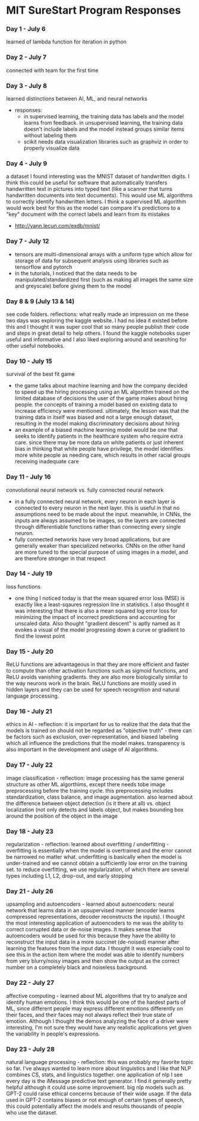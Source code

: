 # MIT SureStart Program Responses

### Day 1 - July 6
learned of lambda function for iteration in python

### Day 2 - July 7
connected with team for the first time

### Day 3 - July 8
learned distinctions between AI, ML, and neural networks
- responses:
  - in supervised learning, the training data has labels and the model learns from feedback. in unsupervised learning, the training data doesn't include labels and the model instead groups similar items without labeling them
  - scikit needs data visualization libraries such as graphviz in order to properly visualize data

### Day 4 - July 9
a dataset I found interesting was the MNIST dataset of handwritten digits. I think this could be useful for software that automatically transfers handwritten text in pictures into typed text (like a scanner that turns handwritten documents into text documents). This would use ML algorithms to correctly identify handwritten letters. I think a supervised ML algorithm would work best for this as the model can compare it's predictions to a "key" document with the correct labels and learn from its mistakes
- http://yann.lecun.com/exdb/mnist/

### Day 7 - July 12
- tensors are multi-dimensional arrays with a uniform type which allow for storage of data for subsequent analysis using libraries such as tensorflow and pytorch
- in the tutorials, I noticed that the data needs to be manipulated/standardized first (such as making all images the same size and greyscale) before giving them to the model

### Day 8 & 9 (July 13 & 14)
see code folders. reflections: what really made an impression on me these two days was exploring the kaggle website. I had no idea it existed before this and I thought it was super cool that so many people publish their code and steps in great detail to help others. I found the kaggle notebooks super useful and informative and I also liked exploring around and searching for other useful notebooks.

### Day 10 - July 15
survival of the best fit game
- the game talks about machine learning and how the company decided to speed up the hiring processing using an ML algorithm trained on the limited database of decisions the user of the game makes about hiring people. the concepts of training a model based on existing data to increase efficiency were mentioned. ultimately, the lesson was that the training data in itself was biased and not a large enough dataset, resulting in the model making discriminatory decisions about hiring
- an example of a biased machine learning model would be one that seeks to identify patients in the healthcare system who require extra care. since there may be more data on white patients or just inherent bias in thinking that white people have privilege, the model identifies more white people as needing care, which results in other racial groups receiving inadequate care

### Day 11 - July 16
convolutional neural network vs. fully connected neural network
- in a fully connected neural network, every neuron in each layer is connected to every neuron in the next layer. this is useful in that no assumptions need to be made about the input. meanwhile, in CNNs, the inputs are always assumed to be images, so the layers are connected through differentiable functions rather than connecting every single neuron. 
- fully connected networks have very broad applications, but are generally weaker than specialized networks. CNNs on the other hand are more tuned to the special purpose of using images in a model, and are therefore stronger in that respect

### Day 14 - July 19
loss functions
- one thing I noticed today is that the mean squared error loss (MSE) is exactly like a least-sqaures regression line in statistics. I also thought it was interesting that there is also a mean squared log error loss for minimizing the impact of incorrect predictions and accounting for unscaled data. Also thought "gradient descent" is aptly named as it evokes a visual of the model progressing down a curve or gradient to find the lowest point

### Day 15 - July 20
ReLU functions are advantageous in that they are more efficient and faster to compute than other activation functions such as sigmoid functions, and ReLU avoids vanishing gradients. they are also more biologically similar to the way neurons work in the brain. ReLU functions are mostly used in hidden layers and they can be used for speech recognition and natural language processing.

### Day 16 - July 21
ethics in AI - reflection: it is important for us to realize that the data that the models is trained on should not be regarded as "objective truth" - there can be factors such as exclusion, over-representation, and biased labeling which all influence the predictions that the model makes. transparency is also important in the development and usage of AI algorithms.

### Day 17 - July 22
image classification - reflection: image processing has the same general structure as other ML algorthims, except there needs tobe image preprocessing before the training cycle. this preprocessing includes standardization, class balance, and image augmentation. also learned about the difference between object detection (is it there at all) vs. object localization (not only detects and labels object, but makes bounding box around the position of the object in the image

### Day 18 - July 23
regularization - reflection: learned about overfitting / underfitting - overfitting is essentially when the model is overtrained and the error cannot be narrowed no matter what. underfitting is basically when the model is under-trained and we cannot obtain a sufficiently low error on the training set. to reduce overfitting, we use regularization, of which there are several types including L1, L2, drop-out, and early stopping

### Day 21 - July 26
upsampling and autoencoders - learned about autoencoders: neural network that learns data in an upsupervised manner (encoder learns compressed representations, decoder reconstructs the inputs). I thought the most interesting application of autoencoders to me was the ability to correct corrupted data or de-noise images. It makes sense that autoencoders would be used for this because they have the ability to reconstruct the input data in a more succinet (de-noised) manner after learning the features from the input data. I thought it was especially cool to see this in the action item where the model was able to identify numbers from very blurry/noisy images and then show the output as the correct number on a completely black and noiseless background. 

### Day 22 - July 27
affective computing - learned about ML algorithms that try to analyze and identify human emotions. I think this would be one of the hardest parts of ML, since different people may express different emotions differently on their faces, and their faces may not always reflect their true state of emotion. Although I thought the demos analyzing the face of a driver were interesting, I'm not sure they would have any realistic applications yet given the variability in people's expressions.

### Day 23 - July 28
natural language processing - reflection: this was probably my favorite topic so far. I've always wanted to learn more about linguistics and I like that NLP combines CS, stats, and linguistics together. one application of nlp I see every day is the iMessage predictive text generator. I find it generally pretty helpful although it could use some improvement. big nlp models such as GPT-2 could raise ethical concerns because of their wide usage. If the data used in GPT-2 contains biases or not enough of certain types of speech, this could potentially affect the models and results thousands of people who use the dataset.
